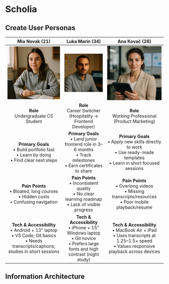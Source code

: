 # Scholia

## Create User Personas  
|                                                           **Mia Novak (21)**                                                           |                                                         **Luka Marin (34)**                                                        |                                                            **Ana Kovač (28)**                                                            |
| :------------------------------------------------------------------------------------------------------------------------------------: | :--------------------------------------------------------------------------------------------------------------------------------: | :--------------------------------------------------------------------------------------------------------------------------------------: |
|                                                 ![Mia Novak](mia-novak.png)                                                |                                              ![Luka Marin](luka-marin.png)                                             |                                                  ![Ana Kovač](ana-kovac.png)                                                 |
|                                                  **Role**<br>Undergraduate CS Student                                                  |                                   **Role**<br>Career Switcher (Hospitality → Frontend Developer)                                   |                                           **Role**<br>Working Professional (Product Marketing)                                           |
|                       **Primary Goals**<br>• Build portfolio fast<br>• Learn by doing<br>• Find clear next steps                       |        **Primary Goals**<br>• Land junior frontend role in 3–6 months<br>• Track milestones<br>• Earn certificates to share        |        **Primary Goals**<br>• Apply new skills directly to work<br>• Use ready-made templates<br>• Learn in short focused sessions       |
|                         **Pain Points**<br>• Bloated, long courses<br>• Hidden costs<br>• Confusing navigation                         |               **Pain Points**<br>• Inconsistent quality<br>• No clear learning roadmap<br>• Lack of visible progress               |                 **Pain Points**<br>• Overlong videos<br>• Missing transcripts/resources<br>• Poor mobile playback/resume                 |
| **Tech & Accessibility**<br>• Android + 13" laptop<br>• VS Code; Git basics<br>• Needs transcripts/captions; studies in short sessions | **Tech & Accessibility**<br>• iPhone + 15" Windows laptop<br>• Git novice<br>• Prefers large fonts and high contrast (night study) | **Tech & Accessibility**<br>• MacBook Air + iPad<br>• Uses transcripts at 1.25–1.5× speed<br>• Values responsive playback across devices |

## Information Architecture
